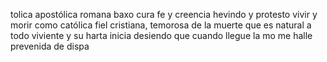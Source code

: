 tolica apostólica romana baxo cura fe y creencia hevindo y protesto vivir y morir como católica fiel cristiana, temorosa de la muerte que es natural a todo viviente y su harta inicia desiendo que cuando llegue la mo me halle prevenida de dispa